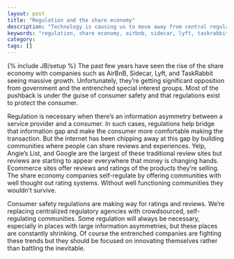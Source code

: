 ```yaml
---
layout: post
title: "Regulation and the share economy"
description: "Technology is causing us to move away from central regulatory agencies to crowdsourced, self-regulated communities."
keywords: "regulation, share economy, airbnb, sidecar, lyft, taskrabbit"
category:
tags: []
---
```

{% include JB/setup %}
The past few years have seen the rise of the share economy with companies such as AirBnB, Sidecar, Lyft, and TaskRabbit seeing massive growth. Unfortunately, they’re getting significant opposition from government and the entrenched special interest groups. Most of the pushback is under the guise of consumer safety and that regulations exist to protect the consumer.

Regulation is necessary when there’s an information asymmetry between a service provider and a consumer. In such cases, regulations help bridge that information gap and make the consumer more comfortable making the transaction. But the internet has been chipping away at this gap by building communities where people can share reviews and experiences. Yelp, Angie’s List, and Google are the largest of these traditional review sites but reviews are starting to appear everywhere that money is changing hands. Ecommerce sites offer reviews and ratings of the products they’re selling. The share economy companies self-regulate by offering communities with well thought out rating systems. Without well functioning communities they wouldn’t survive.

Consumer safety regulations are making way for ratings and reviews. We’re replacing centralized regulatory agencies with crowdsourced, self-regulating communities. Some regulation will always be necessary, especially in places with large information asymmetries, but these places are constantly shrinking. Of course the entrenched companies are fighting these trends but they should be focused on innovating themselves rather than battling the inevitable.
